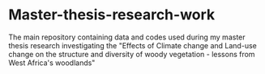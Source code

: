 # Master-thesis-research-work
The main repository containing data and codes used during my master thesis research investigating the "Effects of Climate change and Land-use change on the structure and diversity of woody vegetation - lessons from West Africa's woodlands"
